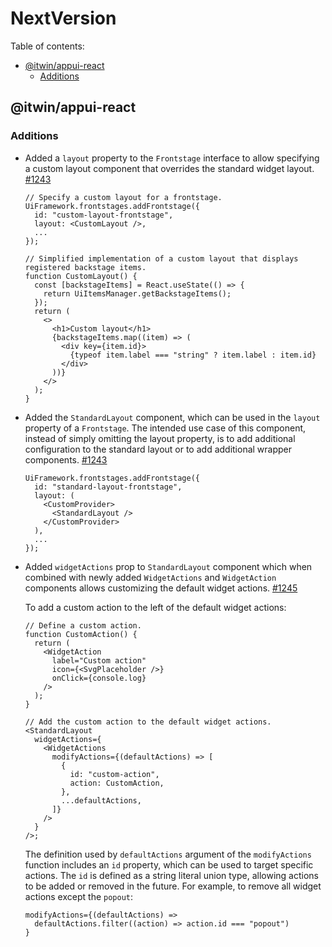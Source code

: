 # NextVersion <!-- omit from toc -->

Table of contents:

- [@itwin/appui-react](#itwinappui-react)
  - [Additions](#additions)

## @itwin/appui-react

### Additions

- Added a `layout` property to the `Frontstage` interface to allow specifying a custom layout component that overrides the standard widget layout. [#1243](https://github.com/iTwin/appui/pull/1243)

  ```tsx
  // Specify a custom layout for a frontstage.
  UiFramework.frontstages.addFrontstage({
    id: "custom-layout-frontstage",
    layout: <CustomLayout />,
    ...
  });

  // Simplified implementation of a custom layout that displays registered backstage items.
  function CustomLayout() {
    const [backstageItems] = React.useState(() => {
      return UiItemsManager.getBackstageItems();
    });
    return (
      <>
        <h1>Custom layout</h1>
        {backstageItems.map((item) => (
          <div key={item.id}>
            {typeof item.label === "string" ? item.label : item.id}
          </div>
        ))}
      </>
    );
  }
  ```

- Added the `StandardLayout` component, which can be used in the `layout` property of a `Frontstage`. The intended use case of this component, instead of simply omitting the layout property, is to add additional configuration to the standard layout or to add additional wrapper components. [#1243](https://github.com/iTwin/appui/pull/1243)

  ```tsx
  UiFramework.frontstages.addFrontstage({
    id: "standard-layout-frontstage",
    layout: (
      <CustomProvider>
        <StandardLayout />
      </CustomProvider>
    ),
    ...
  });
  ```

- Added `widgetActions` prop to `StandardLayout` component which when combined with newly added `WidgetActions` and `WidgetAction` components allows customizing the default widget actions. [#1245](https://github.com/iTwin/appui/pull/1245)

  To add a custom action to the left of the default widget actions:

  ```tsx
  // Define a custom action.
  function CustomAction() {
    return (
      <WidgetAction
        label="Custom action"
        icon={<SvgPlaceholder />}
        onClick={console.log}
      />
    );
  }

  // Add the custom action to the default widget actions.
  <StandardLayout
    widgetActions={
      <WidgetActions
        modifyActions={(defaultActions) => [
          {
            id: "custom-action",
            action: CustomAction,
          },
          ...defaultActions,
        ]}
      />
    }
  />;
  ```

  The definition used by `defaultActions` argument of the `modifyActions` function includes an `id` property, which can be used to target specific actions. The `id` is defined as a string literal union type, allowing actions to be added or removed in the future.
  For example, to remove all widget actions except the `popout`:

  ```tsx
  modifyActions={(defaultActions) =>
    defaultActions.filter((action) => action.id === "popout")
  }
  ```
